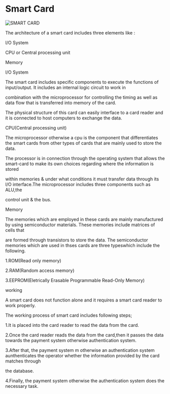 # Smart Card

![SMART CARD](https://user-images.githubusercontent.com/46986941/154540230-10216242-c863-4ac2-a4a0-0cb7808e0f51.png)

The architecture of a smart card includes three elements like :

I/O System

CPU or Central processing unit

Memory

I/O System

The smart card includes specific components to execute the functions of input/output. It includes an internal logic circuit to work in 

combination with the microprocessor for controlling the timing as well as data flow that is transferred into memory of the card.

The physical structure of this card can easily interface to a card reader and it is connected to host computers to exchange the data.

CPU(Central processing unit)

The microprocessor otherwise a cpu is the component that differentiates the smart cards from other types of cards that are mainly used to store the data.

The processor is in connection through the operating system that allows the smart-card to make its own choices regarding where the information is stored

within memories & under what conditions it must transfer data through its I/O interface.The microprocessor includes three components such as ALU,the 

control unit & the bus.

Memory

The memories which are employed in these cards are mainly manufactured by using semiconductor materials. These memories include matrices of cells that 

are formed through transistors to store the data. The semiconductor memories which are used in thses cards are three typeswhich include the following.

1.ROM(Read only memory)

2.RAM(Random access memory)

3.EEPROM(Eletrically Erasable Programmable Read-Only Memory)

 
 working 

A smart card does not function alone and it requires a smart card reader to work properly.

The working process of smart card includes following steps;

1.It is placed into the card reader to read the data from the card.

2.Once the card reader reads the data from the card,then it passes the data towards the payment system otherwise authentication system.

3.After that, the payment system                                                                                                                                                                                                                                                                                                                                                                                                                                                                                                                                                                                                                                                                                                                                                                              m otherwise an authentication system aunthenticates the operator whether the information provided by the card matches through 

the database.

4.Finally, the payment system otherwise the authentication system does the necessary task.         
